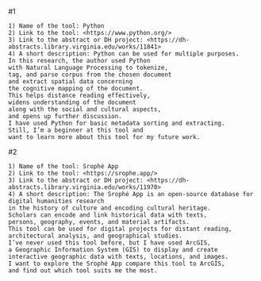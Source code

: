 #1


    1) Name of the tool: Python
    2) Link to the tool: <https://www.python.org/>
    3) Link to the abstract or DH project: <https://dh-abstracts.library.virginia.edu/works/11841>
    4) A short description: Python can be used for multiple purposes. 
    In this research, the author used Python 
    with Natural Language Processing to tokenize, 
    tag, and parse corpus from the chosen document 
    and extract spatial data concerning 
    the cognitive mapping of the document. 
    This helps distance reading effectively, 
    widens understanding of the document 
    along with the social and cultural aspects, 
    and opens up further discussion. 
    I have used Python for basic metadata sorting and extracting. 
    Still, I’m a beginner at this tool and 
    want to learn more about this tool for my future work.

#2


    1) Name of the tool: Srophé App 
    2) Link to the tool: <https://srophe.app/>
    3) Link to the abstract or DH project: <https://dh-abstracts.library.virginia.edu/works/11970>
    4) A short description: The Srophé App is an open-source database for digital humanities research 
    in the history of culture and encoding cultural heritage. 
    Scholars can encode and link historical data with texts, 
    persons, geography, events, and material artifacts. 
    This tool can be used for digital projects for distant reading, 
    architectural analysis, and geographical studies. 
    I’ve never used this tool before, but I have used ArcGIS, 
    a Geographic Information System (GIS) to display and create 
    interactive geographic data with texts, locations, and images. 
    I want to explore the Srophé App compare this tool to ArcGIS, 
    and find out which tool suits me the most.

